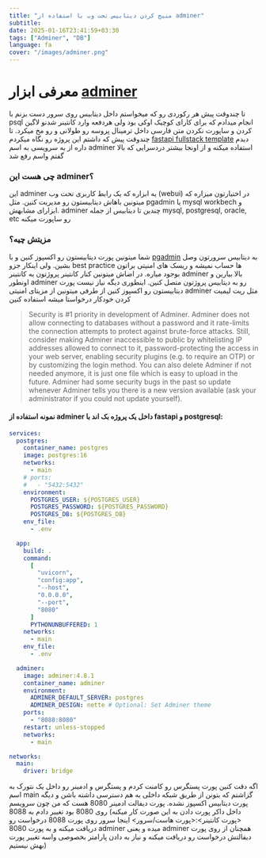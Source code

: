 ```yaml
---
title: "منیج کردن دیتابیس تحت وب با استفاده از adminer"
subtitle:
date: 2025-01-16T23:41:59+03:30
tags: ["Adminer", "DB"]
language: fa
cover: "/images/adminer.png"
---
```


# معرفی ابزار [adminer](https://www.adminer.org/)

تا چندوقت پیش هر رکوردی رو که میخواستم داخل دیتابیس روی سرور دست بزنم با psql انجام میدادم که برای کارای کوچیک اوکی بود ولی هردفعه وارد کانتینر شدنو لاگین کردن و ساپورت نکردن متن فارسی داخل ترمینال پروسه رو طولانی و رو مخ میکرد. تا چندوقت پیش که داشتم این پروژه رو نگاه میکردم [fastapi fullstack template](https://github.com/fastapi/full-stack-fastapi-template/blob/master/backend/README.md) دیدم داره از یه سرویسی به اسم adminer استفاده میکنه و از اونجا بیشتر دردسرایی که بالا گفتم واسم رفع شد

### چی هست این adminer؟

این adminer یه ابزاره که یک رابط کاربری تحت وب (webui) در اختیارتون میزاره که میتونین باهاش دیتابیستون رو مدیریت کنین. مثل pgadmin یا mysql workbech و ابزارای مشابهش.
adminer چندین تا دیتابیس از جمله mysql, postgresql, oracle, etc رو ساپورت میکنه

### مزیتش چیه؟

شما میتونین پورت دیتابیستون رو اکسپوز کنین و با [pgadmin](https://www.pgadmin.org/) به دیتابیس سرورتون وصل بشین. ولی اینکار جزو best practice ها حساب نمیشه و ریسک های امنیتی براتون بوجود میاره. در اضاش میتونین کنار کانتینر پروژتون یه کانتینر adminer بالا بیارین و اونطور adminer رو به دیتابیس پروژتون متصل کنین. اینطوری دیگه نیاز نیست پورت دیتابیستون رو اکسپوز کنین از طرفی میتونین از مزیتای امنیتی adminer مثل ریت لیمیت کردن خودکار درخواستا میشه استفاده کنین

> Security is #1 priority in development of Adminer. Adminer does not allow connecting to databases without a password and it rate-limits the connection attempts to protect against brute-force attacks. Still, consider making Adminer inaccessible to public by whitelisting IP addresses allowed to connect to it, password-protecting the access in your web server, enabling security plugins (e.g. to require an OTP) or by customizing the login method. You can also delete Adminer if not needed anymore, it is just one file which is easy to upload in the future. Adminer had some security bugs in the past so update whenever Adminer tells you there is a new version available (ask your administrator if you could not update yourself).

#### نمونه استفاده از adminer داخل یک پروژه بک اند با fastapi و postgresql:

```yaml
services:
  postgres:
    container_name: postgres
    image: postgres:16
    networks:
      - main
    # ports:
    #   - "5432:5432"
    environment:
      POSTGRES_USER: ${POSTGRES_USER}
      POSTGRES_PASSWORD: ${POSTGRES_PASSWORD}
      POSTGRES_DB: ${POSTGRES_DB}
    env_file:
      - .env

  app:
    build: .
    command:
      [
        "uvicorn",
        "config:app",
        "--host",
        "0.0.0.0",
        "--port",
        "8080"
      ]
      PYTHONUNBUFFERED: 1
    networks:
      - main
    env_file:
      - .env

  adminer:
    image: adminer:4.8.1
    container_name: adminer
    environment:
      ADMINER_DEFAULT_SERVER: postgres
      ADMINER_DESIGN: nette # Optional: Set Adminer theme
    ports:
      - "8088:8080"
    restart: unless-stopped
    networks:
      - main

networks:
  main:
    driver: bridge
```

اگه دقت کنین پورت پستگرس رو کامنت کردم و پستگرس و ادمینر رو داخل یک نتورک به اسم main گزاشتم که بتونن از طریق شبکه داخلی به هم دسترسی داشته باشن و دیگه پورت دیتابیس اکسپوز نشده. پورت دیفالت ادمینر 8080 هست که من چون سرویسم روی 8080 بود تغییر دادم به 8088 (داخل داکر پورت دادن به این صورت کار میکنه <پورت کانتینر>:<پورت هاست/سرور> اینجا سرور روی پورت 8088 درخواست رو دریافت میکنه و به پورت 8080 adminer میده و یعنی adminer همچنان از روی پورت دیفالتش درخواست رو دریافت میکنه و نیاز به دادن پارامتر بخصوصی واسه تغییر پورت بهش نیستیم)
